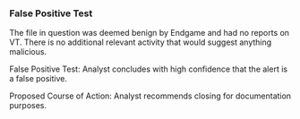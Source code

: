 ### False Positive Test
The file in question was deemed benign by Endgame and had no reports on VT. There is no additional relevant activity that would suggest anything malicious.

False Positive Test: Analyst concludes with high confidence that the alert is a false positive.

Proposed Course of Action: Analyst recommends closing for documentation purposes.